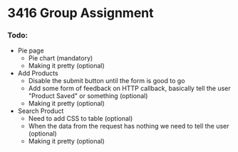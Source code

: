 # 3416 Group Assignment
### Todo:
- Pie page
    - Pie chart (mandatory)
    - Making it pretty (optional)
- Add Products
    - Disable the submit button until the form is good to go
    - Add some form of feedback on HTTP callback, basically tell the user "Product Saved" or something (optional)
    - Making it pretty (optional)
- Search Product
    - Need to add CSS to table (optional)
    - When the data from the request has nothing we need to tell the user (optional)
    - Making it pretty (optional)